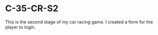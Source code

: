 # C-35-CR-S2
This is the second stage of my car racing game. I created a form for the player to login.
